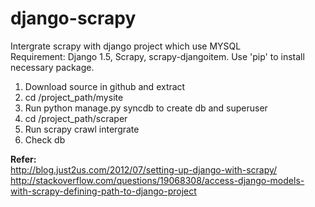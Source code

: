 # django-scrapy

Intergrate scrapy with django project which use MYSQL<br>
Requirement: Django 1.5, Scrapy, scrapy-djangoitem. Use 'pip' to install necessary package.<br>
1. Download source in github and extract<br>
2. cd /project_path/mysite<br>
3. Run python manage.py syncdb to create db and superuser<br>
4. cd /project_path/scraper<br>
5. Run scrapy crawl intergrate<br>
6. Check db<br>

<strong>Refer:</strong><br>
<a title='http://blog.just2us.com/2012/07/setting-up-django-with-scrapy/' href='http://blog.just2us.com/2012/07/setting-up-django-with-scrapy/'>http://blog.just2us.com/2012/07/setting-up-django-with-scrapy/</a><br>
<a title='http://stackoverflow.com/questions/19068308/access-django-models-with-scrapy-defining-path-to-django-project' href='http://stackoverflow.com/questions/19068308/access-django-models-with-scrapy-defining-path-to-django-project'>http://stackoverflow.com/questions/19068308/access-django-models-with-scrapy-defining-path-to-django-project</a><br>


